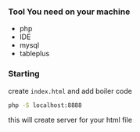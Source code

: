 ### Tool You need on your machine
- php
- IDE
- mysql
- tableplus

### Starting
create `index.html` and add boiler code
```bash 
php -S localhost:8888 
```
this will create server for your html file
